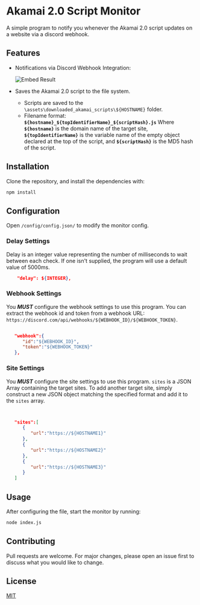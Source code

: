# Akamai 2.0 Script Monitor

A simple program to notify you whenever the Akamai 2.0 script updates on a website via a discord webhook.

## Features
- Notifications via Discord Webhook Integration:

    ![Embed Result](https://user-images.githubusercontent.com/87380460/174300033-52e2dcc4-a8a1-478c-8858-b412a1c15e66.PNG)

- Saves the Akamai 2.0 script to the file system.
    - Scripts are saved to the `\assets\downloaded_akamai_scripts\${HOSTNAME}` folder.
    - Filename format:
    **`${hostname}_${topIdentifierName}_${scriptHash}.js`**
     Where **`${hostname}`** is the domain name of the target site, **`${topIdentifierName}`** is the variable name of the empty object declared at the top of the script, and **`${scriptHash}`** is the MD5 hash of the script.

## Installation

Clone the repository, and install the dependencies with:

```bash
npm install
```

## Configuration

Open `/config/config.json/` to modify the monitor config.

### Delay Settings

Delay is an integer value representing the number of milliseconds to wait between each check. If one isn't supplied, the program will use a default value of 5000ms.

```json
    "delay": ${INTEGER},
```

### Webhook Settings
You _**MUST**_ configure the webhook settings to use this program. 
You can extract the webhook id and token from a webhook URL: `https://discord.com/api/webhooks/${WEBHOOK_ID}/${WEBHOOK_TOKEN}`.
```json

   "webhook":{
      "id":"${WEBHOOK_ID}",
      "token":"${WEBHOOK_TOKEN}"
   },

```

### Site Settings
You _**MUST**_ configure the site settings to use this program.
`sites` is a JSON Array containing the target sites. To add another target site, simply construct a new JSON object matching the specified format and add it to the `sites` array.
```json


   "sites":[
      {
         "url":"https://${HOSTNAME1}"
      },
      {
         "url":"https://${HOSTNAME2}"
      },
      {
         "url":"https://${HOSTNAME3}"
      }
   ]

```

## Usage

After configuring the file, start the monitor by running:

```bash
node index.js
```
## Contributing
Pull requests are welcome. For major changes, please open an issue first to discuss what you would like to change.

## License
[MIT](https://choosealicense.com/licenses/mit/)
